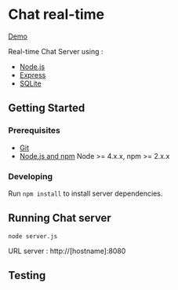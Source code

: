 # Chat real-time

[Demo](http://projects.glicer.com/chat/)

Real-time Chat Server using : 
* [Node.js](nodejs.org)
* [Express](http://expressjs.com/)
* [SQLite](https://www.sqlite.org/)

## Getting Started

### Prerequisites

- [Git](https://git-scm.com/)
- [Node.js and npm](nodejs.org) Node >= 4.x.x, npm >= 2.x.x

### Developing

Run `npm install` to install server dependencies.

## Running Chat server

`node server.js`

URL server : http://[hostname]:8080

## Testing
